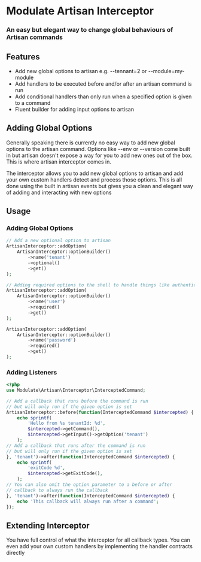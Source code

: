 # Modulate Artisan Interceptor
### An easy but elegant way to change global behaviours of Artisan commands

## Features

- Add new global options to artisan e.g. --tennant=2 or --module=my-module
- Add handlers to be executed before and/or after an artisan command is run
- Add conditional handlers than only run when a specified option is given to a command
- Fluent builder for adding input options to artisan

## Adding Global Options
Generally speaking there is currently no easy way to add new global options to the artisan command. Options like --env or --version come built in
but artisan doesn't expose a way for you to add new ones out of the box. This is where artisan interceptor comes in.

The interceptor allows you to add new global options to artisan and add your own custom handlers detect and process those options.
This is all done using the built in artisan events but gives you a clean and elegant way of adding and interacting with new options

## Usage

### Adding Global Options
```php
// Add a new optional option to artisan
ArtisanInterceptor::addOption(
    ArtisanInterceptor::optionBuilder()
        ->name('tenant')
        ->optional()
        ->get()
);

// Adding required options to the shell to handle things like authentication
ArtisanInterceptor::addOption(
    ArtisanInterceptor::optionBuilder()
        ->name('user')
        ->required()
        ->get()
);

ArtisanInterceptor::addOption(
    ArtisanInterceptor::optionBuilder()
        ->name('password')
        ->required()
        ->get()
);

```

### Adding Listeners
```php
<?php
use Modulate\Artisan\Interceptor\InterceptedCommand;

// Add a callback that runs before the command is run
// but will only run if the given option is set
ArtisanInterceptor::before(function(InterceptedCommand $intercepted) {
    echo sprintf(
        'Hello from %s tenantId: %d', 
        $intercepted->getCommand(),
        $intercepted->getInput()->getOption('tenant')
    );
// Add a callback that runs after the command is run
// but will only run if the given option is set
}, 'tenant')->after(function(InterceptedCommand $intercepted) {
    echo sprintf(
        'exitCode %d',
        $intercepted->getExitCode(),
    );
// You can also omit the option parameter to a before or after
// callback to always run the callback
}, 'tenant')->after(function(InterceptedCommand $intercepted) {
    echo 'This callback will always run after a command';
});
```

## Extending Interceptor
You have full control of what the interceptor for all callback types.
You can even add your own custom handlers by implementing the handler
contracts directly

